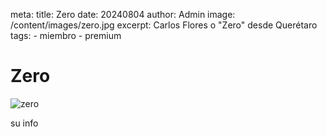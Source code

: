 meta:
  title: Zero
  date: 20240804
  author: Admin
  image: /content/images/zero.jpg
  excerpt: Carlos Flores o "Zero" desde Querétaro
  tags:
    - miembro
    - premium

# Zero
![zero](!{siteUrl}/content/images/zero.jpg)

su info
